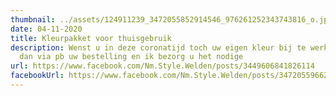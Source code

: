 ```yaml
---
thumbnail: ../assets/124911239_3472055852914546_976261252343743816_o.jpg
date: 04-11-2020
title: Kleurpakket voor thuisgebruik
description: Wenst u in deze coronatijd toch uw eigen kleur bij te werken, doe
  dan via pb uw bestelling en ik bezorg u het nodige
url: https://www.facebook.com/Nm.Style.Welden/posts/3449606841826114
facebookUrl: https://www.facebook.com/Nm.Style.Welden/posts/3472055966247868
---
```

